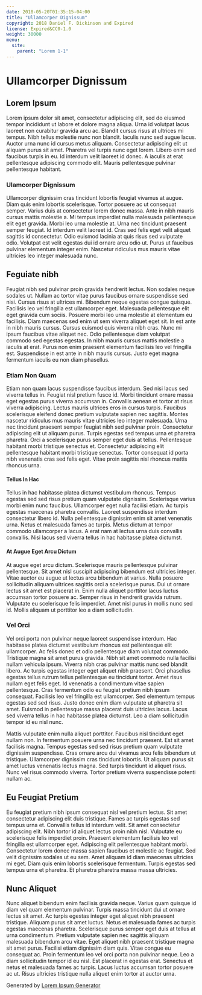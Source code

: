 ```yaml
---
date: 2018-05-20T01:35:15-04:00
title: "Ullamcorper Dignissum"
copyright: 2018 Daniel F. Dickinson and Expired
license: Expired&CC0-1.0
weight: 30000
menu:
  site:
    parent: "Lorem 1-1"
---
```


# Ullamcorper Dignissum

## Lorem Ipsum

Lorem ipsum dolor sit amet, consectetur adipiscing elit, sed do eiusmod tempor incididunt ut labore et dolore magna aliqua. Urna id volutpat lacus laoreet non curabitur gravida arcu ac. Blandit cursus risus at ultrices mi tempus. Nibh tellus molestie nunc non blandit. Iaculis nunc sed augue lacus. Auctor urna nunc id cursus metus aliquam. Consectetur adipiscing elit ut aliquam purus sit amet. Pharetra vel turpis nunc eget lorem. Libero enim sed faucibus turpis in eu. Id interdum velit laoreet id donec. A iaculis at erat pellentesque adipiscing commodo elit. Mauris pellentesque pulvinar pellentesque habitant.

### Ulamcorper Dignissum

Ullamcorper dignissim cras tincidunt lobortis feugiat vivamus at augue. Diam quis enim lobortis scelerisque. Tortor posuere ac ut consequat semper. Varius duis at consectetur lorem donec massa. Ante in nibh mauris cursus mattis molestie a. Mi tempus imperdiet nulla malesuada pellentesque elit eget gravida. Morbi leo urna molestie at. Urna nec tincidunt praesent semper feugiat. Id interdum velit laoreet id. Cras sed felis eget velit aliquet sagittis id consectetur. Odio euismod lacinia at quis risus sed vulputate odio. Volutpat est velit egestas dui id ornare arcu odio ut. Purus ut faucibus pulvinar elementum integer enim. Nascetur ridiculus mus mauris vitae ultricies leo integer malesuada nunc.

## Feguiate nibh

Feugiat nibh sed pulvinar proin gravida hendrerit lectus. Non sodales neque sodales ut. Nullam ac tortor vitae purus faucibus ornare suspendisse sed nisi. Cursus risus at ultrices mi. Bibendum neque egestas congue quisque. Facilisis leo vel fringilla est ullamcorper eget. Malesuada pellentesque elit eget gravida cum sociis. Posuere morbi leo urna molestie at elementum eu facilisis. Diam maecenas sed enim ut sem viverra aliquet eget sit. In est ante in nibh mauris cursus. Cursus euismod quis viverra nibh cras. Nunc mi ipsum faucibus vitae aliquet nec. Odio pellentesque diam volutpat commodo sed egestas egestas. In nibh mauris cursus mattis molestie a iaculis at erat. Purus non enim praesent elementum facilisis leo vel fringilla est. Suspendisse in est ante in nibh mauris cursus. Justo eget magna fermentum iaculis eu non diam phasellus.

### Etiam Non Quam

Etiam non quam lacus suspendisse faucibus interdum. Sed nisi lacus sed viverra tellus in. Feugiat nisl pretium fusce id. Morbi tincidunt ornare massa eget egestas purus viverra accumsan in. Convallis aenean et tortor at risus viverra adipiscing. Lectus mauris ultrices eros in cursus turpis. Faucibus scelerisque eleifend donec pretium vulputate sapien nec sagittis. Montes nascetur ridiculus mus mauris vitae ultricies leo integer malesuada. Urna nec tincidunt praesent semper feugiat nibh sed pulvinar proin. Consectetur adipiscing elit ut aliquam purus. Turpis egestas sed tempus urna et pharetra pharetra. Orci a scelerisque purus semper eget duis at tellus. Pellentesque habitant morbi tristique senectus et. Consectetur adipiscing elit pellentesque habitant morbi tristique senectus. Tortor consequat id porta nibh venenatis cras sed felis eget. Vitae proin sagittis nisl rhoncus mattis rhoncus urna.

#### Tellus In Hac

Tellus in hac habitasse platea dictumst vestibulum rhoncus. Tempus egestas sed sed risus pretium quam vulputate dignissim. Scelerisque varius morbi enim nunc faucibus. Ullamcorper eget nulla facilisi etiam. Ac turpis egestas maecenas pharetra convallis. Laoreet suspendisse interdum consectetur libero id. Nulla pellentesque dignissim enim sit amet venenatis urna. Netus et malesuada fames ac turpis. Metus dictum at tempor commodo ullamcorper a lacus. A erat nam at lectus urna duis convallis convallis. Nisi lacus sed viverra tellus in hac habitasse platea dictumst.

#### At Augue Eget Arcu Dictum

At augue eget arcu dictum. Scelerisque mauris pellentesque pulvinar pellentesque. Sit amet nisl suscipit adipiscing bibendum est ultricies integer. Vitae auctor eu augue ut lectus arcu bibendum at varius. Nulla posuere sollicitudin aliquam ultrices sagittis orci a scelerisque purus. Dui ut ornare lectus sit amet est placerat in. Enim nulla aliquet porttitor lacus luctus accumsan tortor posuere ac. Semper risus in hendrerit gravida rutrum. Vulputate eu scelerisque felis imperdiet. Amet nisl purus in mollis nunc sed id. Mollis aliquam ut porttitor leo a diam sollicitudin.

### Vel Orci

Vel orci porta non pulvinar neque laoreet suspendisse interdum. Hac habitasse platea dictumst vestibulum rhoncus est pellentesque elit ullamcorper. Ac felis donec et odio pellentesque diam volutpat commodo. Tristique magna sit amet purus gravida. Nibh sit amet commodo nulla facilisi nullam vehicula ipsum. Viverra nibh cras pulvinar mattis nunc sed blandit libero. Ac turpis egestas integer eget aliquet nibh praesent. Orci phasellus egestas tellus rutrum tellus pellentesque eu tincidunt tortor. Amet risus nullam eget felis eget. Id venenatis a condimentum vitae sapien pellentesque. Cras fermentum odio eu feugiat pretium nibh ipsum consequat. Facilisis leo vel fringilla est ullamcorper. Sed elementum tempus egestas sed sed risus. Justo donec enim diam vulputate ut pharetra sit amet. Euismod in pellentesque massa placerat duis ultricies lacus. Lacus sed viverra tellus in hac habitasse platea dictumst. Leo a diam sollicitudin tempor id eu nisl nunc.

Mattis vulputate enim nulla aliquet porttitor. Faucibus nisl tincidunt eget nullam non. In fermentum posuere urna nec tincidunt praesent. Est sit amet facilisis magna. Tempus egestas sed sed risus pretium quam vulputate dignissim suspendisse. Cras ornare arcu dui vivamus arcu felis bibendum ut tristique. Ullamcorper dignissim cras tincidunt lobortis. Ut aliquam purus sit amet luctus venenatis lectus magna. Sed turpis tincidunt id aliquet risus. Nunc vel risus commodo viverra. Tortor pretium viverra suspendisse potenti nullam ac.

## Eu Feugiat Pretium

Eu feugiat pretium nibh ipsum consequat nisl vel pretium lectus. Sit amet consectetur adipiscing elit duis tristique. Fames ac turpis egestas sed tempus urna et. Convallis tellus id interdum velit. Sit amet consectetur adipiscing elit. Nibh tortor id aliquet lectus proin nibh nisl. Vulputate eu scelerisque felis imperdiet proin. Praesent elementum facilisis leo vel fringilla est ullamcorper eget. Adipiscing elit pellentesque habitant morbi. Consectetur lorem donec massa sapien faucibus et molestie ac feugiat. Sed velit dignissim sodales ut eu sem. Amet aliquam id diam maecenas ultricies mi eget. Diam quis enim lobortis scelerisque fermentum. Turpis egestas sed tempus urna et pharetra. Et pharetra pharetra massa massa ultricies.

## Nunc Aliquet

Nunc aliquet bibendum enim facilisis gravida neque. Varius quam quisque id diam vel quam elementum pulvinar. Turpis massa tincidunt dui ut ornare lectus sit amet. Ac turpis egestas integer eget aliquet nibh praesent tristique. Aliquam purus sit amet luctus. Netus et malesuada fames ac turpis egestas maecenas pharetra. Scelerisque purus semper eget duis at tellus at urna condimentum. Pretium vulputate sapien nec sagittis aliquam malesuada bibendum arcu vitae. Eget aliquet nibh praesent tristique magna sit amet purus. Facilisi etiam dignissim diam quis. Vitae congue eu consequat ac. Proin fermentum leo vel orci porta non pulvinar neque. Leo a diam sollicitudin tempor id eu nisl. Est placerat in egestas erat. Senectus et netus et malesuada fames ac turpis. Lacus luctus accumsan tortor posuere ac ut. Risus ultricies tristique nulla aliquet enim tortor at auctor urna.

Generated by [Lorem Ipsum Generator](https://loremipsum.io/generator)
